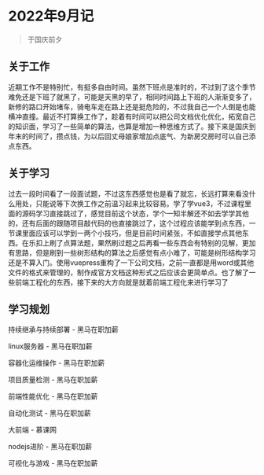 # 2022年9月记

> 于国庆前夕

## 关于工作

近期工作不是特别忙，有挺多自由时间。虽然下班点是准时的，不过到了这个季节难免还是下班了就黑了，可能是天黑的早了，相同时间路上下班的人渐渐变多了，新修的路口开始堵车，骑电车走在路上还是挺危险的，不过我自己一个人倒是也能横冲直撞。最近不打算换工作了，趁着有时间可以把公司文档优化优化，拓宽自己的知识面，学习了一些简单的算法，也算是增加一种思维方式了。接下来是国庆到年末的时间了，攒点钱，为以后回丈母娘家增加点底气、为新房交房时可以自己添点东西。

## 关于学习

过去一段时间看了一段面试题，不过这东西感觉也是看了就忘，长远打算来看没什么用处，只能说等下次换工作之前温习起来比较容易。学了学vue3，不过课程里面的源码学习直接跳过了，感觉目前这个状态，学个一知半解还不如去学学其他的，还有后面的跟随项目敲代码的也直接跳过了，这个过程应该能学到点东西，一节课里面应该可以学到一两个小技巧，但是目前时间紧张，不如直接学点其他东西。在乐扣上刷了点算法题，果然刷过题之后再看一些东西会有特别的见解，更加有思路，但是刷到一些树形结构的算法之后感觉有点小难了，可能是树形结构学习还是不算入门。使用vuepress重构了一下公司文档，之前一直都是用word或其他文件的格式来管理的，制作成官方文档这种形式之后应该会更简单点。也了解了一些前端工程化的东西，接下来的大方向就是就着前端工程化来进行学习了

## 学习规划

持续继承与持续部署 - 黑马在职加薪

linux服务器 - 黑马在职加薪

容器化运维操作 - 黑马在职加薪

项目质量检测 - 黑马在职加薪

前端性能优化 - 黑马在职加薪

自动化测试 - 黑马在职加薪

大前端 - 慕课网

nodejs进阶 - 黑马在职加薪

可视化与游戏 - 黑马在职加薪
